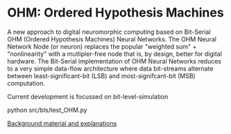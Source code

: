 # OHM: Ordered Hypothesis Machines

A new approach to digital neuromorphic computing based on Bit-Serial OHM (Ordered Hypothesis Machines) Neural Networks. The OHM Neural Network Node (or neuron) replaces the popular "weighted sum" + "nonlinearity" with a mutlipler-free node that is, by design, better for digital hardware. The Bit-Serial implementation of OHM Neural Networks reduces to a very simple data-flow architecture where data bit-streams alternate between least-significant-bit (LSB) and most-signifcant-bit (MSB) computation. 

Current development is focussed on bit-level-simulation 

python src/bls/test_OHM.py 

[Background material and explanations](https://github.com/pookaPlay/ohm/wiki)


